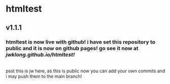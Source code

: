 # htmltest
<h2>v1.1.1</h2>
<h3>htmltest is now live with github! i have set this repository to public and it is now on github pages! go see it now at <b><i>jwklong.github.io/htmltest!</i></b></h3><br>
psst this is jw here, as this is public now you can add your own commits and i may push them to the main branch!
